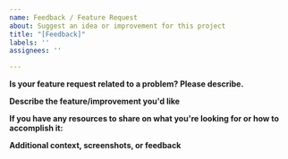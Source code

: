 ```yaml
---
name: Feedback / Feature Request
about: Suggest an idea or improvement for this project
title: "[Feedback]"
labels: ''
assignees: ''

---
```


**Is your feature request related to a problem? Please describe.**

**Describe the feature/improvement you'd like**

**If you have any resources to share on what you're looking for or how to accomplish it:**

**Additional context, screenshots, or feedback**

